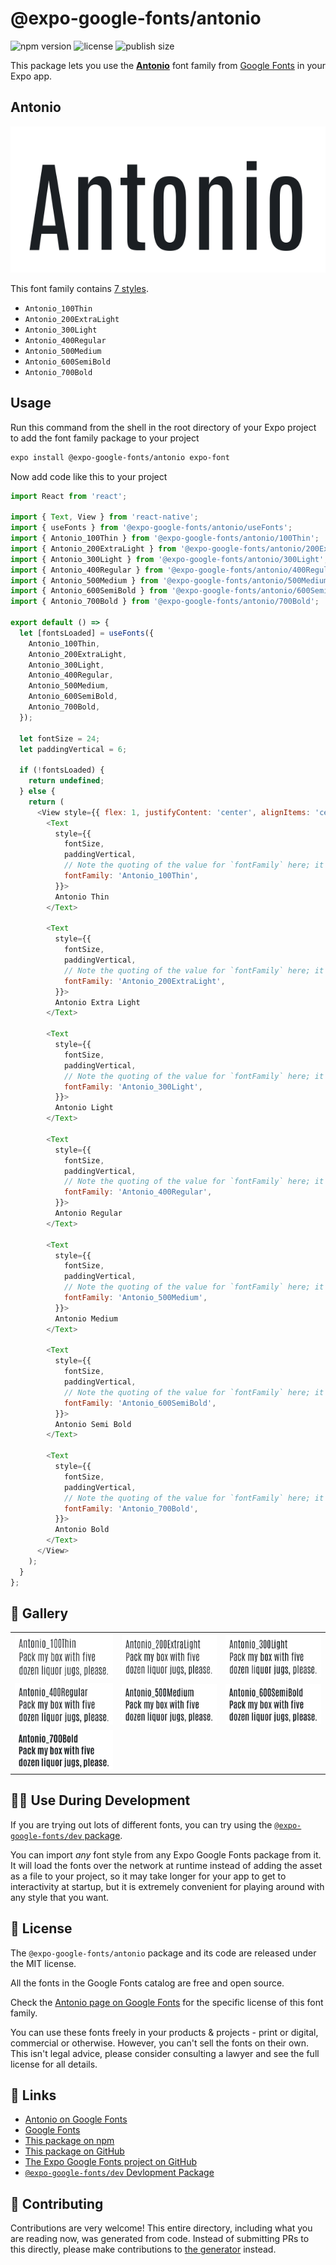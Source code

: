 # @expo-google-fonts/antonio

![npm version](https://flat.badgen.net/npm/v/@expo-google-fonts/antonio)
![license](https://flat.badgen.net/github/license/expo/google-fonts)
![publish size](https://flat.badgen.net/packagephobia/install/@expo-google-fonts/antonio)

This package lets you use the [**Antonio**](https://fonts.google.com/specimen/Antonio) font family from [Google Fonts](https://fonts.google.com/) in your Expo app.

## Antonio

![Antonio](./font-family.png)

This font family contains [7 styles](#-gallery).

- `Antonio_100Thin`
- `Antonio_200ExtraLight`
- `Antonio_300Light`
- `Antonio_400Regular`
- `Antonio_500Medium`
- `Antonio_600SemiBold`
- `Antonio_700Bold`

## Usage

Run this command from the shell in the root directory of your Expo project to add the font family package to your project
```sh
expo install @expo-google-fonts/antonio expo-font
```

Now add code like this to your project
```js
import React from 'react';

import { Text, View } from 'react-native';
import { useFonts } from '@expo-google-fonts/antonio/useFonts';
import { Antonio_100Thin } from '@expo-google-fonts/antonio/100Thin';
import { Antonio_200ExtraLight } from '@expo-google-fonts/antonio/200ExtraLight';
import { Antonio_300Light } from '@expo-google-fonts/antonio/300Light';
import { Antonio_400Regular } from '@expo-google-fonts/antonio/400Regular';
import { Antonio_500Medium } from '@expo-google-fonts/antonio/500Medium';
import { Antonio_600SemiBold } from '@expo-google-fonts/antonio/600SemiBold';
import { Antonio_700Bold } from '@expo-google-fonts/antonio/700Bold';

export default () => {
  let [fontsLoaded] = useFonts({
    Antonio_100Thin,
    Antonio_200ExtraLight,
    Antonio_300Light,
    Antonio_400Regular,
    Antonio_500Medium,
    Antonio_600SemiBold,
    Antonio_700Bold,
  });

  let fontSize = 24;
  let paddingVertical = 6;

  if (!fontsLoaded) {
    return undefined;
  } else {
    return (
      <View style={{ flex: 1, justifyContent: 'center', alignItems: 'center' }}>
        <Text
          style={{
            fontSize,
            paddingVertical,
            // Note the quoting of the value for `fontFamily` here; it expects a string!
            fontFamily: 'Antonio_100Thin',
          }}>
          Antonio Thin
        </Text>

        <Text
          style={{
            fontSize,
            paddingVertical,
            // Note the quoting of the value for `fontFamily` here; it expects a string!
            fontFamily: 'Antonio_200ExtraLight',
          }}>
          Antonio Extra Light
        </Text>

        <Text
          style={{
            fontSize,
            paddingVertical,
            // Note the quoting of the value for `fontFamily` here; it expects a string!
            fontFamily: 'Antonio_300Light',
          }}>
          Antonio Light
        </Text>

        <Text
          style={{
            fontSize,
            paddingVertical,
            // Note the quoting of the value for `fontFamily` here; it expects a string!
            fontFamily: 'Antonio_400Regular',
          }}>
          Antonio Regular
        </Text>

        <Text
          style={{
            fontSize,
            paddingVertical,
            // Note the quoting of the value for `fontFamily` here; it expects a string!
            fontFamily: 'Antonio_500Medium',
          }}>
          Antonio Medium
        </Text>

        <Text
          style={{
            fontSize,
            paddingVertical,
            // Note the quoting of the value for `fontFamily` here; it expects a string!
            fontFamily: 'Antonio_600SemiBold',
          }}>
          Antonio Semi Bold
        </Text>

        <Text
          style={{
            fontSize,
            paddingVertical,
            // Note the quoting of the value for `fontFamily` here; it expects a string!
            fontFamily: 'Antonio_700Bold',
          }}>
          Antonio Bold
        </Text>
      </View>
    );
  }
};

```

## 🔡 Gallery


||||
|-|-|-|
|![Antonio_100Thin](.//100Thin/Antonio_100Thin.ttf.png)|![Antonio_200ExtraLight](.//200ExtraLight/Antonio_200ExtraLight.ttf.png)|![Antonio_300Light](.//300Light/Antonio_300Light.ttf.png)||
|![Antonio_400Regular](.//400Regular/Antonio_400Regular.ttf.png)|![Antonio_500Medium](.//500Medium/Antonio_500Medium.ttf.png)|![Antonio_600SemiBold](.//600SemiBold/Antonio_600SemiBold.ttf.png)||
|![Antonio_700Bold](.//700Bold/Antonio_700Bold.ttf.png)||||


## 👩‍💻 Use During Development

If you are trying out lots of different fonts, you can try using the [`@expo-google-fonts/dev` package](https://github.com/expo/google-fonts/tree/master/font-packages/dev#readme).

You can import *any* font style from any Expo Google Fonts package from it. It will load the fonts
over the network at runtime instead of adding the asset as a file to your project, so it may take longer
for your app to get to interactivity at startup, but it is extremely convenient
for playing around with any style that you want.

## 📖 License

The `@expo-google-fonts/antonio` package and its code are released under the MIT license.

All the fonts in the Google Fonts catalog are free and open source.

Check the [Antonio page on Google Fonts](https://fonts.google.com/specimen/Antonio) for the specific license of this font family.

You can use these fonts freely in your products & projects - print or digital, commercial or otherwise. However, you can't sell the fonts on their own. This isn't legal advice, please consider consulting a lawyer and see the full license for all details.

## 🔗 Links

- [Antonio on Google Fonts](https://fonts.google.com/specimen/Antonio)
- [Google Fonts](https://fonts.google.com/)
- [This package on npm](https://www.npmjs.com/package/@expo-google-fonts/antonio)
- [This package on GitHub](https://github.com/expo/google-fonts/tree/master/font-packages/antonio)
- [The Expo Google Fonts project on GitHub](https://github.com/expo/google-fonts)
- [`@expo-google-fonts/dev` Devlopment Package](https://github.com/expo/google-fonts/tree/master/font-packages/dev)

## 🤝 Contributing

Contributions are very welcome! This entire directory, including what you are reading now, was generated from code. Instead of submitting PRs to this directly, please make contributions to [the generator](https://github.com/expo/google-fonts/tree/master/packages/generator) instead.
